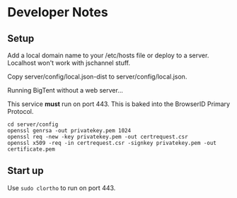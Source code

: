 # Developer Notes #
## Setup ##

Add a local domain name to your /etc/hosts file or deploy to a server. Localhost won't work with jschannel stuff.

Copy server/config/local.json-dist to server/config/local.json.

Running BigTent without a web server...

This service **must** run on port 443. This is baked into the BrowserID Primary Protocol.

    cd server/config
    openssl genrsa -out privatekey.pem 1024
    openssl req -new -key privatekey.pem -out certrequest.csr
    openssl x509 -req -in certrequest.csr -signkey privatekey.pem -out certificate.pem

## Start up

Use ``sudo clortho`` to run on port 443.